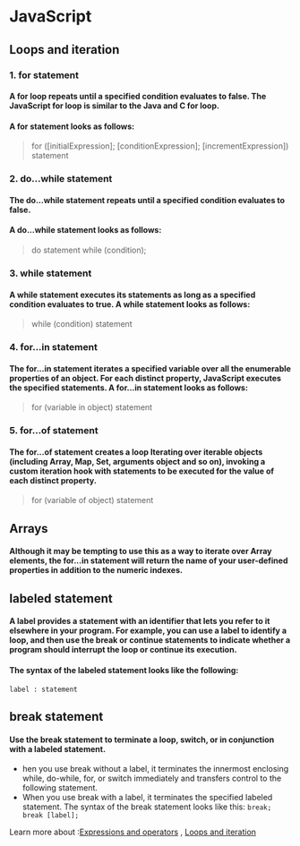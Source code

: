 # JavaScript
## Loops and iteration

### 1. for statement
#### A for loop repeats until a specified condition evaluates to false. The JavaScript for loop is similar to the Java and C for loop.

#### A for statement looks as follows:
>for ([initialExpression]; [conditionExpression]; [incrementExpression])
  statement

### 2. do...while statement
#### The do...while statement repeats until a specified condition evaluates to false.

#### A do...while statement looks as follows:

>do
  statement
while (condition);

### 3. while statement
#### A while statement executes its statements as long as a specified condition evaluates to true. A while statement looks as follows:

>while (condition)
  statement

### 4. for...in statement 

#### The for...in statement iterates a specified variable over all the enumerable properties of an object. For each distinct property, JavaScript executes the specified statements. A for...in statement looks as follows:

>for (variable in object)
  statement

  ### 5. for...of statement

  #### The for...of statement creates a loop Iterating over iterable objects (including Array, Map, Set, arguments object and so on), invoking a custom iteration hook with statements to be executed for the value of each distinct property.

  >for (variable of object)
  statement

  ## Arrays

  #### Although it may be tempting to use this as a way to iterate over Array elements, the for...in statement will return the name of your user-defined properties in addition to the numeric indexes.

## labeled statement
#### A label provides a statement with an identifier that lets you refer to it elsewhere in your program. For example, you can use a label to identify a loop, and then use the break or continue statements to indicate whether a program should interrupt the loop or continue its execution.

#### The syntax of the labeled statement looks like the following:

`label :
   statement`
   
## break statement 
#### Use the break statement to terminate a loop, switch, or in conjunction with a labeled statement.
* hen you use break without a label, it terminates the innermost enclosing while, do-while, for, or switch immediately and transfers control to the following statement.
* When you use break with a label, it terminates the specified labeled statement.
The syntax of the break statement looks like this:
`break;
break [label];
`

Learn more about :[Expressions and operators](https://developer.mozilla.org/en-US/docs/Web/JavaScript/Guide/Expressions_and_Operators) , [Loops and iteration](https://developer.mozilla.org/en-US/docs/Web/JavaScript/Guide/Loops_and_iteration)
